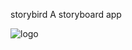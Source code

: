 storybird
A storyboard app

![logo](https://trello-attachments.s3.amazonaws.com/56521c9340eeb6b9e0cabe27/238x238/6b4fc5de9e5588288d68ec692bc37dc9/story-bird-text-logo-238x238.png)
